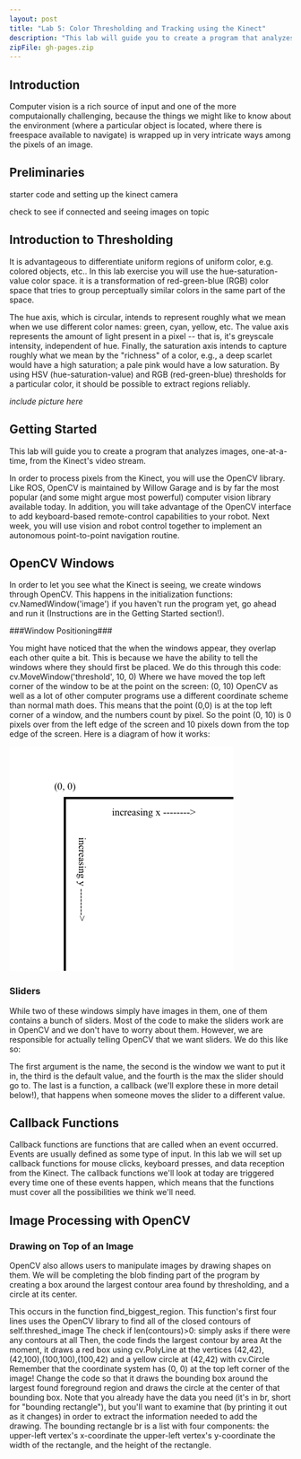 ```yaml
---
layout: post
title: "Lab 5: Color Thresholding and Tracking using the Kinect"
description: "This lab will guide you to create a program that analyzes images, one-at-a-time, from the Kinect's video stream and openCV."
zipFile: gh-pages.zip
---
```


Introduction
--------------

Computer vision is a rich source of input and one of the more computaionally challenging, because the things we might like to know about the environment (where a particular object is located, where there is freespace available to navigate) is wrapped up in very intricate ways among the pixels of an image. 


Preliminaries
--------------

starter code and setting up the kinect camera

check to see if connected and seeing images on topic


Introduction to Thresholding
--------------

It is advantageous to differentiate uniform regions of uniform color, e.g. colored objects, etc..
In this lab exercise you will use the hue-saturation-value color space. it is a transformation of red-green-blue (RGB) color space that tries to group perceptually similar colors in the same part of the space. 

The hue axis, which is circular, intends to represent roughly what we mean when we use different color names: green, cyan, yellow, etc. The value axis represents the amount of light present in a pixel -- that is, it's greyscale intensity, independent of hue. Finally, the saturation axis intends to capture roughly what we mean by the "richness" of a color, e.g., a deep scarlet would have a high saturation; a pale pink would have a low saturation. By using HSV (hue-saturation-value) and RGB (red-green-blue) thresholds for a particular color, it should be possible to extract regions reliably. 

*include picture here*

Getting Started
---------------
This lab will guide you to create a program that analyzes images, one-at-a-time, from the Kinect's video stream.

In order to process pixels from the Kinect, you will use the OpenCV library. Like ROS, OpenCV is maintained by Willow Garage and is by far the most popular (and some might argue most powerful) computer vision library available today. In addition, you will take advantage of the OpenCV interface to add keyboard-based remote-control capabilities to your robot. Next week, you will use vision and robot control together to implement an autonomous point-to-point navigation routine.

OpenCV Windows
--------------

In order to let you see what the Kinect is seeing, we create windows through OpenCV.
This happens in the initialization functions:
cv.NamedWindow('image')
if you haven't run the program yet, go ahead and run it (Instructions are in the Getting Started section!).

###Window Positioning###

You might have noticed that the when the windows appear, they overlap each other quite a bit. This is because we have the ability to tell the windows where they should first be placed. We do this through this code:
cv.MoveWindow('threshold', 10, 0)
Where we have moved the top left corner of the window to be at the point on the screen: (0, 10)
OpenCV as well as a lot of other computer programs use a different coordinate scheme than normal math does. This means that the point (0,0) is at the top left corner of a window, and the numbers count by pixel. So the point (0, 10) is 0 pixels over from the left edge of the screen and 10 pixels down from the top edge of the screen.
Here is a diagram of how it works: 

![OpenCV Window][openCV-top-left]

### Sliders ###
While two of these windows simply have images in them, one of them contains a bunch of sliders. Most of the code to make the sliders work are in OpenCV and we don't have to worry about them.
However, we are responsible for actually telling OpenCV that we want sliders.
We do this like so:

The first argument is the name, the second is the window we want to put it in, the third is the default value, and the fourth is the max the slider should go to.
The last is a function, a callback (we'll explore these in more detail below!), that happens when someone moves the slider to a different value.

Callback Functions
--------------

Callback functions are functions that are called when an event occurred. Events are usually defined as some type of input. In this lab we will set up callback functions for mouse clicks, keyboard presses, and data reception from the Kinect.
The callback functions we'll look at today are triggered every time one of these events happen, which means that the functions must cover all the possibilities we think we'll need. 

Image Processing with OpenCV
-------------

### Drawing on Top of an Image ###

OpenCV also allows users to manipulate images by drawing shapes on them. We will be completing the blob finding part of the program by creating a box around the largest contour area found by thresholding, and a circle at its center.

This occurs in the function find_biggest_region.
This function's first four lines uses the OpenCV library to find all of the closed contours of self.threshed_image
The check if len(contours)>0: simply asks if there were any contours at all
Then, the code finds the largest contour by area
At the moment, it draws a red box using cv.PolyLine at the vertices (42,42),(42,100),(100,100),(100,42) and a yellow circle at (42,42) with cv.Circle
Remember that the coordinate system has (0, 0) at the top left corner of the image!
Change the code so that it draws the bounding box around the largest found foreground region and draws the circle at the center of that bounding box.
Note that you already have the data you need (it's in br, short for "bounding rectangle"), but you'll want to examine that (by printing it out as it changes) in order to extract the information needed to add the drawing. The bounding rectangle br is a list with four components:
the upper-left vertex's x-coordinate
the upper-left vertex's y-coordinate
the width of the rectangle, and
the height of the rectangle.


[openCV-top-left]: ../images/post/top_left.png
